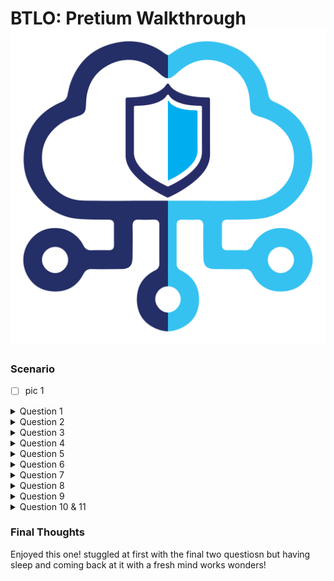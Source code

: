 # BTLO: Pretium Walkthrough ![BTLO Logo](https://github.com/the-pixel-hunter/BTLO-Pretium-Walkthrough/blob/main/images/btlologo.png)

### Scenario
- [ ] pic 1

<details><summary>Question 1</summary>
<p>

What is the full filename of the initial payload file? (4 points)

Lets check out export Objects in Wireshark

- [ ] pic  2

Stright away we can some intrestin filenames which will remember for later as they may come into play.

- [ ] pic 3

But we can see one that was application/x-msdos-programs and its a bat file but trying to mascerade as .pdf file.

- [ ] pic 4



ANSWEAR: INVOICE_2021937.pdf.bat

</p>
</details>

<details><summary>Question 2</summary>
<p>

What is the name of the module used to serve the malicious payload? (4 points)

Taking a closer look at the packets we can see that the reposen contatins the server banner "SimpleHTTP/0.6 Python/3.8.5"
Quick little google to check the full module name fo SimpleHTTP provides us with our answear.

- [ ] pic 5

ANSWEAR 2: SimpleHTTPServer
</p>
</details>

<details><summary>Question 3</summary>
<p>

From observing the traffic, can you find out what is the attacker machine IP now? (4 points)

This one isnt very hard, as it clearly displays the source addresses in the packets

- [ ] pic 6

ANSWEAR 3: 192.168.1.9

</p>
</details>
<details><summary>Question 4</summary>
<p>

Now that you know the payload name and the module used to deliver the malicious files, what is the URL that was embedded in the malicious email? (5 points)

This one wasnt to hard just had to put together what we already know, but i was overthinking it at first :)
its all in the requests... and just putting together what we already know really. 

- [ ] pic 7

ANSWEAR 4: http[:]//192.168.1.9:443/INVOICE_2021937.pdf.bat

*without out the "[" and "]"*
</p>
</details>

<details><summary>Question 5</summary>
<p>

Find the PowerShell launcher string (you don’t need to include the base64 encoded script) (5 points)

Another one easily show in the HTTP Stream.

- [ ] pic 8

ANSWEAR 5: powershell -noP -sta -w 1 -enc
</p>
</details>

<details><summary>Question 6</summary>
<p>

What is the default user agent being used for communications? (4 points)
 
I think you get the idea by now, in the streams we stay.

ANSWEAR 6: Mozilla/5.0
</p>
</details>

<details><summary>Question 7</summary>
<p>

You are seeing a lot of HTTP traffic, what is the name of a process where malware communicates with C2 server asking for instructions at set time intervals? (4 points

This one was easy as it something i've been intrested in recently and how to detect them there are projects such as RITA by BHIS that detect becons 

ANSWEA 7: Beaconing
</p>
</details>

<details><summary>Question 8</summary>
<p>
What is the URI containing ‘login’ that the victim machine is communicating to? (5 points)

Looking in one the becaons HTTP streams we can find our answear

- [ ] pic 9 

ANSWEAR 8: /login/process.php
</p>
</details>

<details><summary>Question 9</summary>
<p>

We know powershell was used and a little google fu gave me  some hints 

 - [ ] pic 10
 
ANSWEAR 9: Empire
</p>
</details>

<details><summary>Question 10 & 11</summary>
<p>

10. Using some Blue Team Magic, can detect data exfiltration and find out what have been exfiltrated? Provide the decoded password. (5 points)
11. What is the account’s username? (Include $ at the beginning) (5 points)

This one had me stumpted for a while but finaly filtering down the packets  did the trick and also the included resource was very helpful - https://isc.sans.edu/forums/diary/Packet+Tricks+with+xxd/10306/

1. Looking at the pcap, there seems to be a lot of ICMP traffic to the malciouse IP lets take a closer look with a filter 
`ip.dst == 192.168.1.8 and icmp`
3. Save that to a file
2. Lets export with Tshark
`cmd here`
3. Looks like hex let convert that
4. Looks like base64 lets convert that
5. just remove the "." and...
6. BINGO!

- [ ] pics 11 - 15

ANSWEAR 10: Y0uthinky0ucAnc4tchm3$$

ANSWEAR 11: $sec-account
</p>
</details>

### Final Thoughts

Enjoyed this one! stuggled at first with the final two questiosn but having sleep and coming back at it with a fresh mind works wonders!

